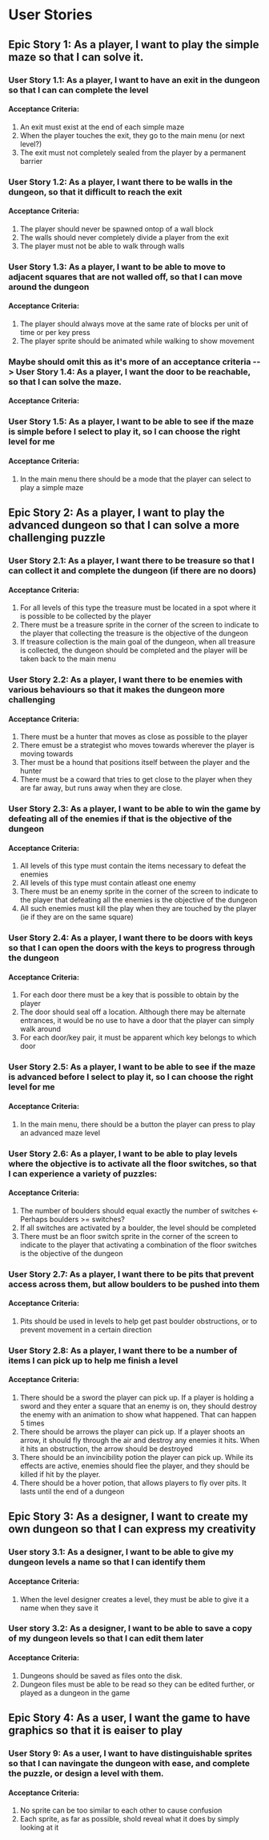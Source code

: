 # User Stories

## Epic Story 1: As a player, I want to play the simple maze so that I can solve it.

### User Story 1.1: As a player, I want to have an exit in the dungeon so that I can can complete the level
#### Acceptance Criteria:
1. An exit must exist at the end of each simple maze
2. When the player touches the exit, they go to the main menu (or next level?)
3. The exit must not completely sealed from the player by a permanent barrier


### User Story 1.2: As a player, I want there to be walls in the dungeon, so that it difficult to reach the exit
#### Acceptance Criteria:
1. The player should never be spawned ontop of a wall block
2. The walls should never completely divide a player from the exit
3. The player must not be able to walk through walls


### User Story 1.3: As a player, I want to be able to move to adjacent squares that are not walled off, so that I can move around the dungeon
#### Acceptance Criteria:
1. The player should always move at the same rate of blocks per unit of time or per key press
2. The player sprite should be animated while walking to show movement

### Maybe should omit this as it's more of an acceptance criteria --> User Story 1.4: As a player, I want the door to be reachable, so that I can solve the maze.
#### Acceptance Criteria:

### User Story 1.5: As a player, I want to be able to see if the maze is simple before I select to play it, so I can choose the right level for me
#### Acceptance Criteria:
1. In the main menu there should be a mode that the player can select to play a simple maze

## Epic Story 2: As a player, I want to play the advanced dungeon so that I can solve a more challenging puzzle

### User Story 2.1: As a player, I want there to be treasure so that I can collect it and complete the dungeon (if there are no doors)
#### Acceptance Criteria:
1. For all levels of this type the treasure must be located in a spot where it is possible to be collected by the player
2. There must be a treasure sprite in the corner of the screen to indicate to the player that collecting the treasure is the objective of the dungeon
3. If treasure collection is the main goal of the dungeon, when all treasure is collected, the dungeon should be completed and the player will be taken back to the main menu

### User Story 2.2: As a player, I want there to be enemies with various behaviours so that it makes the dungeon more challenging
#### Acceptance Criteria:
1. There must be a hunter that moves as close as possible to the player
2. There emust be a strategist who moves towards wherever the player is moving towards
3. Ther must be a hound that positions itself between the player and the hunter
4. There must be a coward that tries to get close to the player when they are far away, but runs away when they are close.

### User Story 2.3: As a player, I want to be able to win the game by defeating all of the enemies if that is the objective of the dungeon
#### Acceptance Criteria:
1. All levels of this type must contain the items necessary to defeat the enemies
2. All levels of this type must contain atleast one enemy
3. There must be an enemy sprite in the corner of the screen to indicate to the player that defeating all the enemies is the objective of the dungeon
4. All such enemies must kill the play when they are touched by the player (ie if they are on the same square)

### User Story 2.4: As a player, I want there to be doors with keys so that I can open the doors with the keys to progress through the dungeon
#### Acceptance Criteria:
1. For each door there must be a key that is possible to obtain by the player
2. The door should seal off a location. Although there may be alternate entrances, it would be no use to have a door that the player can simply walk around
3. For each door/key pair, it must be apparent which key belongs to which door


### User Story 2.5: As a player, I want to be able to see if the maze is advanced before I select to play it, so I can choose the right level for me
#### Acceptance Criteria:
1. In the main menu, there should be a button the player can press to play an advanced maze level

### User Story 2.6: As a player, I want to be able to play levels where the objective is to activate all the floor switches, so that I can experience a variety of puzzles:
#### Acceptance Criteria:
1. The number of boulders should equal exactly the number of switches <-Perhaps boulders >= switches?
2. If all switches are activated by a boulder, the level should be completed
3. There must be an floor switch sprite in the corner of the screen to indicate to the player that activating a combination of the floor switches is the objective of the dungeon

### User Story 2.7: As a player, I want there to be pits that prevent access across them, but allow boulders to be pushed into them
#### Acceptance Criteria:
1. Pits should be used in levels to help get past boulder obstructions, or to prevent movement in a certain direction

### User Story 2.8: As a player, I want there to be a number of items I can pick up to help me finish a level
#### Acceptance Criteria:
1. There should be a sword the player can pick up. If a player is holding a sword and they enter a square that an enemy is on, they should destroy the enemy with an animation to show what happened. That can happen 5 times
2. There should be arrows the player can pick up. If a player shoots an arrow, it should fly through the air and destroy any enemies it hits. When it hits an obstruction, the arrow should be destroyed
3. There should be an invincibility potion the player can pick up. While its effects are active, enemies should flee the player, and they should be killed if hit by the player.
4. There should be a hover potion, that allows players to fly over pits. It lasts until the end of a dungeon

## Epic Story 3: As a designer, I want to create my own dungeon so that I can express my creativity
### User story 3.1: As a designer, I want to be able to give my dungeon levels a name so that I can identify them
#### Acceptance Criteria:
1. When the level designer creates a level, they must be able to give it a name when they save it

### User story 3.2: As a designer, I want to be able to save a copy of my dungeon levels so that I can edit them later
#### Acceptance Criteria:
1. Dungeons should be saved as files onto the disk.
2. Dungeon files must be able to be read so they can be edited further, or played as a dungeon in the game


## Epic Story 4: As a user, I want the game to have graphics so that it is eaiser to play

### User Story 9: As a user, I want to have distinguishable sprites so that I can navingate the dungeon with ease, and complete the puzzle, or design a level with them.
#### Acceptance Criteria:
1. No sprite can be too similar to each other to cause confusion
2. Each sprite, as far as possible, shold reveal what it does by simply looking at it
